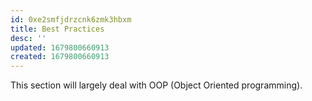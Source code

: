 ```yaml
---
id: 0xe2smfjdrzcnk6zmk3hbxm
title: Best Practices
desc: ''
updated: 1679800660913
created: 1679800660913
---
```


This section will largely deal with OOP (Object Oriented programming).